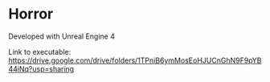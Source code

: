 # Horror

Developed with Unreal Engine 4

Link to executable: https://drive.google.com/drive/folders/1TPniB6ymMosEoHJUCnGhN9F9pYB44iNq?usp=sharing
